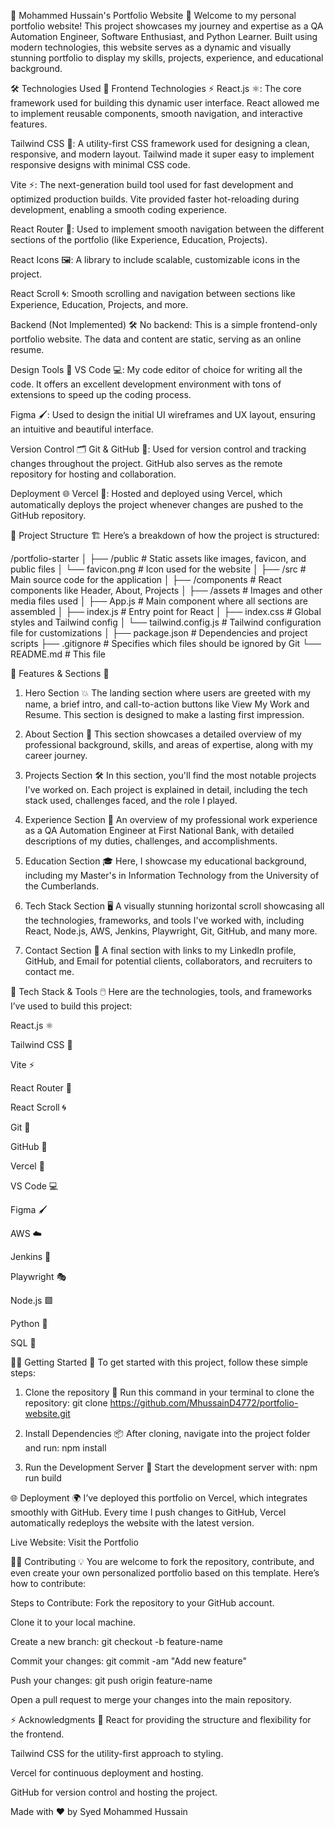 🌟 Mohammed Hussain's Portfolio Website 🚀
Welcome to my personal portfolio website! This project showcases my journey and expertise as a QA Automation Engineer, Software Enthusiast, and Python Learner. Built using modern technologies, this website serves as a dynamic and visually stunning portfolio to display my skills, projects, experience, and educational background.

🛠️ Technologies Used 🔧
Frontend Technologies ⚡
React.js ⚛️: The core framework used for building this dynamic user interface. React allowed me to implement reusable components, smooth navigation, and interactive features.

Tailwind CSS 🎨: A utility-first CSS framework used for designing a clean, responsive, and modern layout. Tailwind made it super easy to implement responsive designs with minimal CSS code.

Vite ⚡: The next-generation build tool used for fast development and optimized production builds. Vite provided faster hot-reloading during development, enabling a smooth coding experience.

React Router 🔗: Used to implement smooth navigation between the different sections of the portfolio (like Experience, Education, Projects).

React Icons 🖼️: A library to include scalable, customizable icons in the project.

React Scroll 🌀: Smooth scrolling and navigation between sections like Experience, Education, Projects, and more.

Backend (Not Implemented) 🛠️
No backend: This is a simple frontend-only portfolio website. The data and content are static, serving as an online resume.

Design Tools 🎨
VS Code 💻: My code editor of choice for writing all the code. It offers an excellent development environment with tons of extensions to speed up the coding process.

Figma 🖌️: Used to design the initial UI wireframes and UX layout, ensuring an intuitive and beautiful interface.

Version Control 🗂️
Git & GitHub 🦑: Used for version control and tracking changes throughout the project. GitHub also serves as the remote repository for hosting and collaboration.

Deployment 🌐
Vercel 🚀: Hosted and deployed using Vercel, which automatically deploys the project whenever changes are pushed to the GitHub repository.


📁 Project Structure 🏗️
Here’s a breakdown of how the project is structured:

/portfolio-starter
│
├── /public                # Static assets like images, favicon, and public files
│   └── favicon.png        # Icon used for the website
│
├── /src                   # Main source code for the application
│   ├── /components        # React components like Header, About, Projects
│   ├── /assets            # Images and other media files used
│   ├── App.js             # Main component where all sections are assembled
│   ├── index.js           # Entry point for React
│   ├── index.css          # Global styles and Tailwind config
│   └── tailwind.config.js # Tailwind configuration file for customizations
│
├── package.json           # Dependencies and project scripts
├── .gitignore             # Specifies which files should be ignored by Git
└── README.md              # This file


🚀 Features & Sections 🌟
1. Hero Section 💥
The landing section where users are greeted with my name, a brief intro, and call-to-action buttons like View My Work and Resume. This section is designed to make a lasting first impression.

2. About Section 📄
This section showcases a detailed overview of my professional background, skills, and areas of expertise, along with my career journey.

3. Projects Section 🛠️
In this section, you'll find the most notable projects I've worked on. Each project is explained in detail, including the tech stack used, challenges faced, and the role I played.

4. Experience Section 💼
An overview of my professional work experience as a QA Automation Engineer at First National Bank, with detailed descriptions of my duties, challenges, and accomplishments.

5. Education Section 🎓
Here, I showcase my educational background, including my Master's in Information Technology from the University of the Cumberlands.

6. Tech Stack Section 🖥️
A visually stunning horizontal scroll showcasing all the technologies, frameworks, and tools I've worked with, including React, Node.js, AWS, Jenkins, Playwright, Git, GitHub, and many more.

7. Contact Section 📧
A final section with links to my LinkedIn profile, GitHub, and Email for potential clients, collaborators, and recruiters to contact me.


🔧 Tech Stack & Tools 🖱️
Here are the technologies, tools, and frameworks I’ve used to build this project:

React.js ⚛️

Tailwind CSS 🎨

Vite ⚡

React Router 🔗

React Scroll 🌀

Git 🦑

GitHub 🐙

Vercel 🚀

VS Code 💻

Figma 🖌️

AWS ☁️

Jenkins 🔧

Playwright 🎭

Node.js 🟩

Python 🐍

SQL 📝



🧑‍💻 Getting Started 🏁
To get started with this project, follow these simple steps:

1. Clone the repository 🔄
Run this command in your terminal to clone the repository:
git clone https://github.com/MhussainD4772/portfolio-website.git

2. Install Dependencies 📦
After cloning, navigate into the project folder and run:
npm install

3. Run the Development Server 🚀
Start the development server with:
npm run build

🌐 Deployment 🌍
I’ve deployed this portfolio on Vercel, which integrates smoothly with GitHub. Every time I push changes to GitHub, Vercel automatically redeploys the website with the latest version.

Live Website: Visit the Portfolio


🧑‍💻 Contributing 💡
You are welcome to fork the repository, contribute, and even create your own personalized portfolio based on this template. Here’s how to contribute:

Steps to Contribute:
Fork the repository to your GitHub account.

Clone it to your local machine.

Create a new branch:
git checkout -b feature-name

Commit your changes:
git commit -am "Add new feature"

Push your changes:
git push origin feature-name

Open a pull request to merge your changes into the main repository.


⚡ Acknowledgments 🙏
React for providing the structure and flexibility for the frontend.

Tailwind CSS for the utility-first approach to styling.

Vercel for continuous deployment and hosting.

GitHub for version control and hosting the project.

Made with ❤️ by Syed Mohammed Hussain


